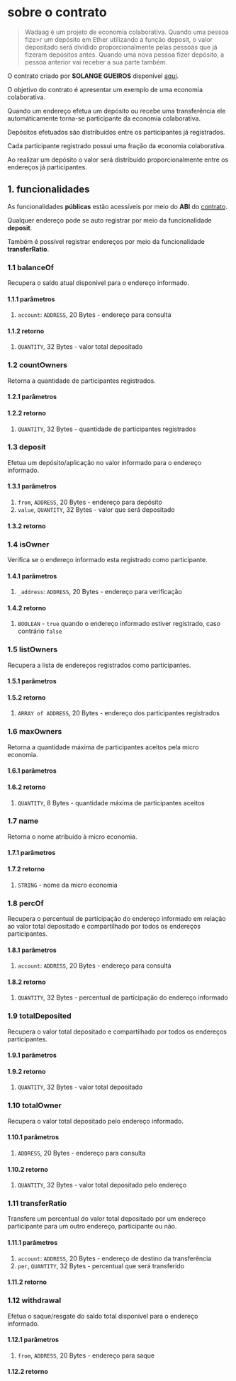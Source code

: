 # sobre o contrato

> Wadaag é um projeto de economia colaborativa. Quando uma pessoa fize>r um depósito em Ether utilizando a função deposit, o valor depositado será dividido proporcionalmente pelas pessoas que já fizeram depósitos antes. Quando uma nova pessoa fizer depósito, a pessoa anterior vai receber a sua parte também.

O contrato criado por **SOLANGE GUEIROS** disponível [aqui](https://github.com/solangegueiros/fiap-blc-ethereum-dapps-and-api-integration/blob/master/grupo_5/Wadaag.sol).

O objetivo do contrato é apresentar um exemplo de uma economia colaborativa.

Quando um endereço efetua um depósito ou recebe uma transferência ele automáticamente torna-se participante da economia colaborativa.

Depósitos efetuados são distribuídos entre os participantes já registrados.

Cada participante registrado possui uma fração da economia colaborativa.

Ao realizar um depósito o valor será distribuído proporcionalmente entre os endereços já participantes.

## 1. funcionalidades

As funcionalidades **públicas** estão acessíveis por meio do **ABI** do [contrato](./contracts/Wadaag.sol).

Qualquer endereço pode se auto registrar por meio da funcionalidade **deposit**.

Também é possível registrar endereços por meio da funcionalidade **transferRatio**.

### 1.1 balanceOf

Recupera o saldo atual disponível para o endereço informado.

#### 1.1.1 parâmetros

1. `account`: `ADDRESS`, 20 Bytes - endereço para consulta

#### 1.1.2 retorno

1. `QUANTITY`, 32 Bytes - valor total depositado

### 1.2 countOwners

Retorna a quantidade de participantes registrados.

#### 1.2.1 parâmetros

#### 1.2.2 retorno

1. `QUANTITY`, 32 Bytes - quantidade de participantes registrados

### 1.3 deposit

Efetua um depósito/aplicação no valor informado para o endereço informado.

#### 1.3.1 parâmetros

1. `from`, `ADDRESS`, 20 Bytes - endereço para depósito
2. `value`, `QUANTITY`, 32 Bytes - valor que será depositado

#### 1.3.2 retorno

### 1.4 isOwner

Verifica se o endereço informado esta registrado como participante.

#### 1.4.1 parâmetros

1. `_address`: `ADDRESS`, 20 Bytes - endereço para verificação

#### 1.4.2 retorno

1. `BOOLEAN` - `true` quando o endereço informado estiver registrado, caso contrário `false`

### 1.5 listOwners

Recupera a lista de endereços registrados como participantes.

#### 1.5.1 parâmetros

#### 1.5.2 retorno

1. `ARRAY of ADDRESS`, 20 Bytes - endereço dos participantes registrados

### 1.6 maxOwners

Retorna a quantidade máxima de participantes aceitos pela micro economia.

#### 1.6.1 parâmetros

#### 1.6.2 retorno

1. `QUANTITY`, 8 Bytes - quantidade máxima de participantes aceitos

### 1.7 name

Retorna o nome atribuído à micro economia.

#### 1.7.1 parâmetros

#### 1.7.2 retorno

1. `STRING` - nome da micro economia

### 1.8 percOf

Recupera o percentual de participação do endereço informado em relação ao valor total depositado e compartilhado por todos os endereços participantes.

#### 1.8.1 parâmetros

1. `account`: `ADDRESS`, 20 Bytes - endereço para consulta

#### 1.8.2 retorno

1. `QUANTITY`, 32 Bytes - percentual de participação do endereço informado

### 1.9 totalDeposited

Recupera o valor total depositado e compartilhado por todos os endereços participantes.

#### 1.9.1 parâmetros

#### 1.9.2 retorno

1. `QUANTITY`, 32 Bytes - valor total depositado

### 1.10 totalOwner

Recupera o valor total depositado pelo endereço informado.

#### 1.10.1 parâmetros

1. `ADDRESS`, 20 Bytes - endereço para consulta

#### 1.10.2 retorno

1. `QUANTITY`, 32 Bytes - valor total depositado pelo endereço

### 1.11 transferRatio

Transfere um percentual do valor total depositado por um endereço participante para um outro endereço, participante ou não.

#### 1.11.1 parâmetros

1. `account`: `ADDRESS`, 20 Bytes - endereço de destino da transferência
2. `per`, `QUANTITY`, 32 Bytes - percentual que será transferido

#### 1.11.2 retorno

### 1.12 withdrawal

Efetua o saque/resgate do saldo total disponível para o endereço informado.

#### 1.12.1 parâmetros

1. `from`, `ADDRESS`, 20 Bytes - endereço para saque

#### 1.12.2 retorno
